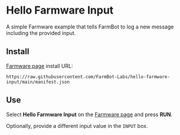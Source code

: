 # Hello Farmware Input
A simple Farmware example that tells FarmBot to log a new message including the provided input.

## Install
[Farmware page](https://my.farm.bot/app/designer/farmware) install URL:
```
https://raw.githubusercontent.com/FarmBot-Labs/hello-farmware-input/main/manifest.json
```

## Use

Select **Hello Farmware Input** on the [Farmware page](https://my.farm.bot/app/designer/farmware) and press **RUN**.

Optionally, provide a different input value in the `INPUT` box.
